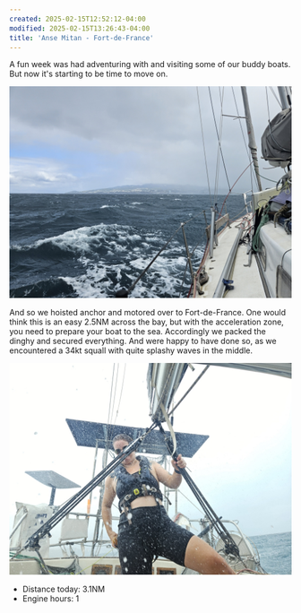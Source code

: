 ```yaml
---
created: 2025-02-15T12:52:12-04:00
modified: 2025-02-15T13:26:43-04:00
title: 'Anse Mitan - Fort-de-France'
---
```


A fun week was had adventuring with and visiting some of our buddy boats. But now it's starting to be time to move on.

![Image](../2025/2dbb9217396fd9a5aa7a8b9b04ad7e53.jpg) 

And so we hoisted anchor and motored over to Fort-de-France. One would think this is an easy 2.5NM across the bay, but with the acceleration zone, you need to prepare your boat to the sea. Accordingly we packed the dinghy and secured everything. And were happy to have done so, as we encountered a 34kt squall with quite splashy waves in the middle.

![Image](../2025/db3760bce2eb0fa86729e5079761a44e.jpg) 

* Distance today: 3.1NM
* Engine hours: 1

